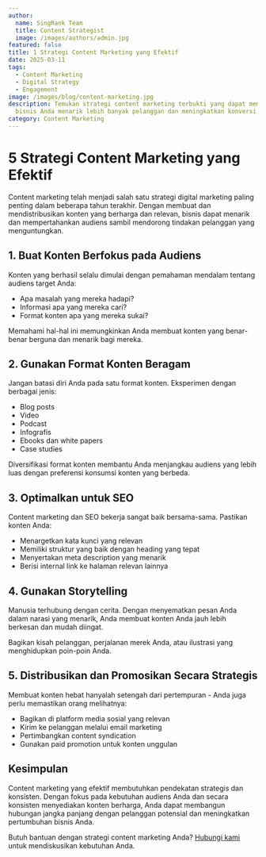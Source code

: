```yaml
---
author:
  name: SingRank Team
  title: Content Strategist
  image: /images/authors/admin.jpg
featured: false
title: 1 Strategi Content Marketing yang Efektif
date: 2025-03-11
tags:
  - Content Marketing
  - Digital Strategy
  - Engagement
image: /images/blog/content-marketing.jpg
description: Temukan strategi content marketing terbukti yang dapat membantu
  bisnis Anda menarik lebih banyak pelanggan dan meningkatkan konversi.
category: Content Marketing
---
```


# 5 Strategi Content Marketing yang Efektif

Content marketing telah menjadi salah satu strategi digital marketing paling penting dalam beberapa tahun terakhir. Dengan membuat dan mendistribusikan konten yang berharga dan relevan, bisnis dapat menarik dan mempertahankan audiens sambil mendorong tindakan pelanggan yang menguntungkan.

## 1. Buat Konten Berfokus pada Audiens

Konten yang berhasil selalu dimulai dengan pemahaman mendalam tentang audiens target Anda:

- Apa masalah yang mereka hadapi?
- Informasi apa yang mereka cari?
- Format konten apa yang mereka sukai?

Memahami hal-hal ini memungkinkan Anda membuat konten yang benar-benar berguna dan menarik bagi mereka.

## 2. Gunakan Format Konten Beragam

Jangan batasi diri Anda pada satu format konten. Eksperimen dengan berbagai jenis:

- Blog posts
- Video
- Podcast
- Infografis
- Ebooks dan white papers
- Case studies

Diversifikasi format konten membantu Anda menjangkau audiens yang lebih luas dengan preferensi konsumsi konten yang berbeda.

## 3. Optimalkan untuk SEO

Content marketing dan SEO bekerja sangat baik bersama-sama. Pastikan konten Anda:

- Menargetkan kata kunci yang relevan
- Memiliki struktur yang baik dengan heading yang tepat
- Menyertakan meta description yang menarik
- Berisi internal link ke halaman relevan lainnya

## 4. Gunakan Storytelling

Manusia terhubung dengan cerita. Dengan menyematkan pesan Anda dalam narasi yang menarik, Anda membuat konten Anda jauh lebih berkesan dan mudah diingat.

Bagikan kisah pelanggan, perjalanan merek Anda, atau ilustrasi yang menghidupkan poin-poin Anda.

## 5. Distribusikan dan Promosikan Secara Strategis

Membuat konten hebat hanyalah setengah dari pertempuran - Anda juga perlu memastikan orang melihatnya:

- Bagikan di platform media sosial yang relevan
- Kirim ke pelanggan melalui email marketing
- Pertimbangkan content syndication
- Gunakan paid promotion untuk konten unggulan

## Kesimpulan

Content marketing yang efektif membutuhkan pendekatan strategis dan konsisten. Dengan fokus pada kebutuhan audiens Anda dan secara konsisten menyediakan konten berharga, Anda dapat membangun hubungan jangka panjang dengan pelanggan potensial dan meningkatkan pertumbuhan bisnis Anda.

Butuh bantuan dengan strategi content marketing Anda? [Hubungi kami](/contact) untuk mendiskusikan kebutuhan Anda.
